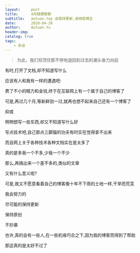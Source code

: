 ```yaml
---
layout:     post
title:      4月随便聊聊
subtitle:   autuan.top 会保持更新,请相信博主
date:       2020-04-20
author:     Autuan.Yu
header-img:
catalog: true
tags:
    - 杂谈
---
```


> 为此，我们将顶住那不停地退回到过去的潮头奋力向前

有时,打开了文档,却不知道写什么  

应该有人和我有一样的遭遇吧:  

费了不小的精力和金钱,终于在互联网上有一个属于自己的博客了  

可是,再过几个月,等新鲜劲一过,就再也想不起来自己还有一个博客了  

抑或  

明明想写一些东西,却又不知道写什么好

写点技术吧,自己那点三脚猫的功夫有时实在觉得拿不出来  

而且网上关于各种技术各种文档实在是太多了  

真的是多我一个不多,少我一个不少  

那么,再搞出来一个差不多的,类似的文章   

又有什么意义呢?  

可是,我又不愿意看着自己的博客像十年不下雨的土地一样,干旱而荒芜   

我会努力的  

尽可能的保持更新  

保持原创  

不抄袭  

也许,真的会有一些人,在一些机缘巧合之下,因为我的博客而得到了帮助   

那这真的是太好不过了  
